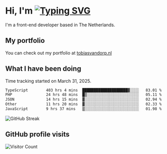 # Hi, I'm [![Typing SVG](https://readme-typing-svg.demolab.com?font=Fira+Code&pause=1000&width=435&lines=tobiasvdorp)](https://git.io/typing-svg)

I'm a front-end developer based in The Netherlands.

## My portfolio

You can check out my portfolio at [tobiasvandorp.nl](https://www.tobiasvandorp.nl/)

## What I have been doing

Time tracking started on March 31, 2025.

<!--START_SECTION:waka-->

```txt
TypeScript        403 hrs 4 mins  ████████████████████▓░░░░   83.01 %
PHP               24 hrs 48 mins  █▒░░░░░░░░░░░░░░░░░░░░░░░   05.11 %
JSON              14 hrs 15 mins  ▓░░░░░░░░░░░░░░░░░░░░░░░░   02.94 %
Other             11 hrs 20 mins  ▓░░░░░░░░░░░░░░░░░░░░░░░░   02.33 %
JavaScript        9 hrs 37 mins   ▒░░░░░░░░░░░░░░░░░░░░░░░░   01.98 %
```

<!--END_SECTION:waka-->

![GitHub Streak](https://streak-stats.demolab.com?user=tobiasvdorp&theme=dark&hide_border=true&mode=weekly&background=36%2C6400A6%2C000000)

## GitHub profile visits

![Visitor Count](https://profile-counter.glitch.me/tobiasvdorp/count.svg)
